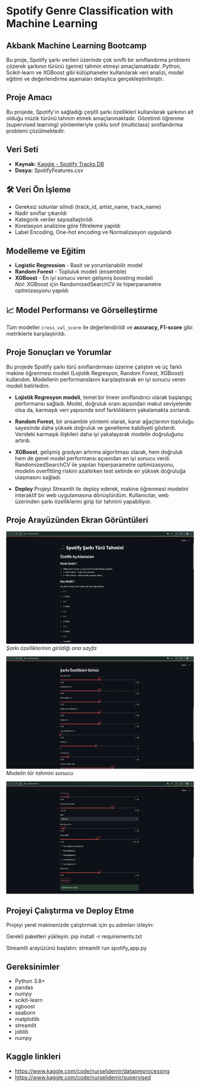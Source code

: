 # Spotify Genre Classification with Machine Learning

## Akbank Machine Learning Bootcamp

Bu proje, Spotify şarkı verileri üzerinde çok sınıflı bir sınıflandırma problemi çözerek şarkının türünü (genre) tahmin etmeyi amaçlamaktadır. Python, Scikit-learn ve XGBoost gibi kütüphaneler kullanılarak veri analizi, model eğitimi ve değerlendirme aşamaları detaylıca gerçekleştirilmiştir.

## Proje Amacı

Bu projede, Spotify'ın sağladığı çeşitli şarkı özellikleri kullanılarak şarkının ait olduğu müzik türünü tahmin etmek amaçlanmaktadır. Gözetimli öğrenme (supervised learning) yöntemleriyle çoklu sınıf (multiclass) sınıflandırma problemi çözülmektedir.

## Veri Seti

- **Kaynak:** [Kaggle - Spotify Tracks DB](https://www.kaggle.com/datasets/zaheenhamidani/ultimate-spotify-tracks-db)
- **Dosya:** SpotifyFeatures.csv

## 🛠️ Veri Ön İşleme

- Gereksiz sütunlar silindi (track_id, artist_name, track_name)
- Nadir sınıflar çıkarıldı
- Kategorik veriler sayısallaştırıldı
- Korelasyon analizine göre filtreleme yapıldı
- Label Encoding, One-hot encoding ve Normalizasyon uygulandı

## Modelleme ve Eğitim

- **Logistic Regression** - Basit ve yorumlanabilir model
- **Random Forest** - Topluluk modeli (ensemble)
- **XGBoost** - En iyi sonucu veren gelişmiş boosting modeli  
*Not:* XGBoost için RandomizedSearchCV ile hiperparametre optimizasyonu yapıldı

## 📈 Model Performansı ve Görselleştirme

Tüm modeller `cross_val_score` ile değerlendirildi ve **accuracy, F1-score** gibi metriklerle karşılaştırıldı.

## Proje Sonuçları ve Yorumlar

Bu projede Spotify şarkı türü sınıflandırması üzerine çalıştım ve üç farklı makine öğrenmesi modeli (Lojistik Regresyon, Random Forest, XGBoost) kullandım. Modellerin performanslarını karşılaştırarak en iyi sonucu veren modeli belirledim.

- **Lojistik Regresyon modeli**, temel bir lineer sınıflandırıcı olarak başlangıç performansı sağladı. Model, doğruluk oranı açısından makul seviyelerde olsa da, karmaşık veri yapısında sınıf farklılıklarını yakalamakta zorlandı.
- **Random Forest**, bir ansamble yöntemi olarak, karar ağaçlarının topluluğu sayesinde daha yüksek doğruluk ve genelleme kabiliyeti gösterdi. Verideki karmaşık ilişkileri daha iyi yakalayarak modelin doğruluğunu artırdı.
- **XGBoost**, gelişmiş gradyan artırma algoritması olarak, hem doğruluk hem de genel model performansı açısından en iyi sonucu verdi. RandomizedSearchCV ile yapılan hiperparametre optimizasyonu, modelin overfitting riskini azaltırken test setinde en yüksek doğruluğa ulaşmasını sağladı.

- **Deploy**
Projeyi Streamlit ile deploy ederek, makine öğrenmesi modelini interaktif bir web uygulamasına dönüştürdüm. Kullanıcılar, web üzerinden şarkı özelliklerini girip tür tahmini yapabiliyor.

## Proje Arayüzünden Ekran Görüntüleri  

![Ana Sayfa](images/1.png)  
*Şarkı özelliklerinin girildiği ana sayfa*

![Özellikler](images/2.png)  
*Modelin tür tahmini sonucu*

![Tahmin Sonucu](images/3.png)  

## Projeyi Çalıştırma ve Deploy Etme
Projeyi yerel makinenizde çalıştırmak için şu adımları izleyin:

Gerekli paketleri yükleyin:
  pip install -r requirements.txt  

Streamlit arayüzünü başlatın:
  streamlit run spotify_app.py 


## Gereksinimler

- Python 3.8+
- pandas
- numpy
- scikit-learn
- xgboost
- seaborn
- matplotlib
- streamlit
- joblib
- numpy

## Kaggle linkleri

- https://www.kaggle.com/code/nurselidemir/datapreprocessing
- https://www.kaggle.com/code/nurselidemir/supervised
